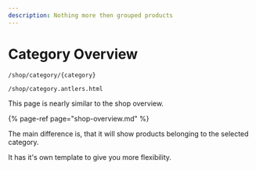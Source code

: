 ```yaml
---
description: Nothing more then grouped products
---
```


# Category Overview

```text
/shop/category/{category}

/shop/category.antlers.html
```

This page is nearly similar to the shop overview.

{% page-ref page="shop-overview.md" %}

The main difference is, that it will show products belonging to the selected category. 

It has it's own template to give you more flexibility.

